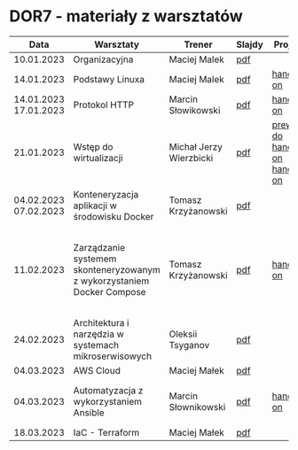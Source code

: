 # DOR7 - materiały z warsztatów

| Data       | Warsztaty       | Trener       | Slajdy                                                | Projekt | Extra |
|------------|-----------------|--------------|-------------------------------------------------------| ------- | ----- |
| 10.01.2023 | Organizacyjna | Maciej Malek | [pdf](./prezentacje/DOR7-Prezentacja_organizacyjna.pdf) | | |
| 14.01.2023 | Podstawy Linuxa | Maciej Malek | [pdf](./prezentacje/DOR7-Podstawy_Linuxa.pdf) | [hands-on](./linux/zadania.md) | [rozwiazania](./linux/rozwiazania.md) |
| 14.01.2023<br>17.01.2023 | Protokol HTTP | Marcin Słowikowski | [pdf](./prezentacje/DOR7-Protokol_HTTP.pdf) | [hands-on](./http/workbook.md) | [rozwiazania](./http/hands-on/rozwiązanie/) |
| 21.01.2023 | Wstęp do wirtualizacji | Michał Jerzy Wierzbicki | [pdf](./prezentacje/DOR7-Wstep_do_wirtualizacji.pdf) | [prework do hands-on](./vagrant/prework/readme.md) [hands-on](./vagrant/handson/DOR7-Wirtualizacja_handson.pdf) |
| 04.02.2023<br>07.02.2023 | Konteneryzacja aplikacji w środowisku Docker | Tomasz Krzyżanowski | [pdf](./prezentacje/DOR7-Konteneryzacja-aplikacji-w-środowisku-Docker.pdf) |  |
| 11.02.2023 | Zarządzanie systemem skonteneryzowanym z wykorzystaniem Docker Compose | Tomasz Krzyżanowski | [pdf](./prezentacje/DOR7-Zarządzanie-systemem-skonteneryzowanym-z-wykorzystaniem-Docker-Compose.pdf) | [hands-on](./docker/zadania.md) | [PR - commity zachowują chronologie poleceń](https://github.com/infoshareacademy/dor7-materialy/pull/7) <br> --- <br>[rozwiązania - kod](./docker/rozwiazanie)
| 24.02.2023 | Architektura i narzędzia w systemach mikroserwisowych | Oleksii Tsyganov | [pdf](./prezentacje/DOR7-Architektura_mikroserwisowa.pdf) | | 
| 04.03.2023 | AWS Cloud | Maciej Małek |[pdf](./prezentacje/DOR7-AWS-1.pdf)|| 
| 04.03.2023 | Automatyzacja z wykorzystaniem Ansible | Marcin Słownikowski |[pdf](./prezentacje/DOR7-Ansible.pdf)|[hands-on](./ansible/Hands-on.md)|[hands-on rozwiązanie](./ansible/handson-rozwiązanie/)<br>[hands-on pliki z zajęć](./ansible/handson-zajęcia/)<br> 
| 18.03.2023 | IaC - Terraform | Maciej Małek |[pdf](./prezentacje/DOR7-Iac-Terraform.pdf)|| 
